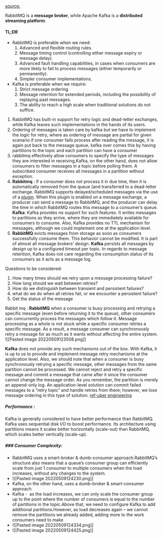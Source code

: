 [source:](https://stiller.blog/2020/02/rabbitmq-vs-kafka-an-architects-dilemma-part-2/)

RabbitMQ is a **message broker**, while Apache Kafka is a **distributed streaming platform**.


#### TL;DR 

-   RabbitMQ is preferable when we need:
    1.  Advanced and flexible routing rules.
    2.  Message timing control (controlling either message expiry or message delay).
    3.  Advanced fault handling capabilities, in cases when consumers are more likely to fail to process messages (either temporarily or permanently).
    4.  Simpler consumer implementations.
-   Kafka is preferable when we require:
    1.  Strict message ordering.
    2.  Message retention for extended periods, including the possibility of replaying past messages.
    3.  The ability to reach a high scale when traditional solutions do not suffice.

1. RabbitMQ has built-in support for retry logic and dead-letter exchanges, while Kafka leaves such implementations in the hands of its users. 
2. Ordering of messages is taken care by kafka but we have to implement the logic for retry, where as ordering of message are partial for
			given scenario if one consumer fails process after reading the message, it is again put back to the message queue, kafka over comes this by having partitions to the topic and each partition can have a consumer
3. rabbitmq effectively allow consumers to specify the type of messages they are interested in receiving,Kafka, on the other hand, does not allow consumers to filter messages in a topic before polling them. A subscribed consumer receives all messages in a partition without exception.
4. **Rabbitmq** : If a consumer does not process it in due time, then it is automatically removed from the queue (and transferred to a dead-letter exchange.
	RabbitMQ supports delayed/scheduled messages via the use of a [plugin](https://github.com/rabbitmq/rabbitmq-delayed-message-exchange). When this plugin is enabled on a message exchange, a producer can send a message to RabbitMQ, and the producer can delay the time in which RabbitMQ routes this message to a consumer’s queue.
	**Kafka**: Kafka provides no support for such features. It writes messages to partitions as they arrive, where they are immediately available for consumers to consume. Also, Kafka provides no TTL mechanism for messages, although we could implement one at the application level. 
5. **RabbitMQ** evicts messages from storage as soon as consumers successfully consume them. This behavior cannot be modified. It is part of almost all message brokers’ design.
	**Kafka** persists all messages by design up to a configured timeout per topic. In regards to message retention, Kafka does not care regarding the consumption status of its consumers as it acts as a message log.

Questions to be considered:
1. How many times should we retry upon a message processing failure? 
2. How long should we wait between retries? 
3. How do we distinguish between transient and persistent failures?
4. what do we do when all retries fail, or we encounter a persistent failure?
5. Get the status of the message

Rabbit mq : 
**RabbitMQ** when a consumer is busy processing and retrying a specific message (even before returning it to the queue), other consumers can concurrently process the messages which follow it. Message processing as a whole is not stuck while a specific consumer retries a specific message. As a result, a message consumer can synchronously retry a message for as much as it wants without affecting the entire system.
![[Pasted image 20220509123508.png]]

**Kafka** does not provide any such mechanisms out of the box. With Kafka, it is up to us to provide and implement message retry mechanisms at the application level. Also, we should note that when a consumer is busy synchronously retrying a specific message, other messages from the same partition cannot be processed. We cannot reject and retry a specific message and commit a message that came after it since the consumer cannot change the message order. As you remember, the partition is merely an append-only log.
An application-level solution can commit failed messages to a “retry topic” and handle retries from there; however, we lose message ordering in this type of solution. [ref-uber engineering](https://eng.uber.com/reliable-reprocessing/)

##### Performance : 
Kafka is generally considered to have better performance than RabbitMQ. Kafka uses sequential disk I/O to boost performance. Its architecture using partitions means it scales better horizontally (scale-out) than RabbitMQ, which scales better vertically (scale-up).

##### ### Consumer Complexity:
- RabbitMQ uses a smart-broker & dumb-consumer approach.RabbitMQ’s structure also means that a queue’s consumer group can efficiently scale from just 1 consumer to multiple consumers when the load increases, without any changes to the system.
- ![[Pasted image 20220509124230.png]]
- Kafka, on the other hand, uses a dumb-broker & smart-consumer approach
- Kafka -  as the load increases, we can only scale the consumer group up to the point where the number of consumers is equal to the number of partitions in the topic.Above that, we need to configure Kafka to add additional partitions.However, as load decreases again – we cannot remove the partitions we already added, adding more to the work consumers need to make
- ![[Pasted image 20220509124334.png]]
- ![[Pasted image 20220509124425.png]]

